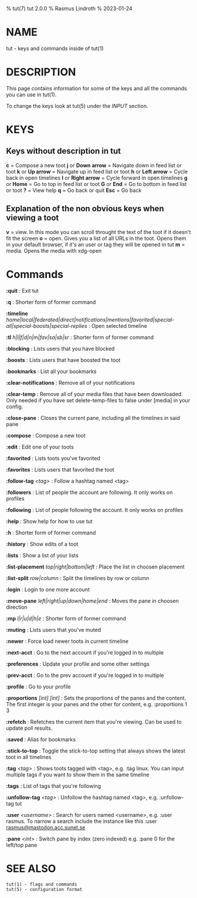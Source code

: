 % tut(7) tut 2.0.0
% Rasmus Lindroth
% 2023-01-24

# NAME
tut - keys and commands inside of tut(1)

# DESCRIPTION
This page contains information for some of the keys and all the commands you can use in tut(1).

To change the keys look at tut(5) under the *INPUT* section.

# KEYS
## Keys without description in tut
**c** = Compose a new toot
**j** or **Down arrow** = Navigate down in feed list or toot
**k** or **Up arrow** = Navigate up in feed list or toot
**h** or **Left arrow** = Cycle back in open timelines
**l** or **Right arrow** = Cycle forward in open timelines
**g** or **Home** = Go to top in feed list or toot
**G** or **End** = Go to bottom in feed list or toot
**?** = View help
**q** = Go back or quit
**Esc** = Go back

## Explanation of the non obvious keys when viewing a toot
**v** = view. In this mode you can scroll throught the text of the toot if it doesn\'t fit the screen
**o** = open. Gives you a list of all URLs in the toot. Opens them in your default browser, if it\'s an user or tag they will be opened in tut
**m** = media. Opens the media with xdg-open

# Commands
**:quit**
: Exit tut

**:q**
: Shorter form of former command

**:timeline** *home|local|federated|direct|notifications|mentions|favorited|special-all|special-boosts|special-replies*
: Open selected timeline

**:tl** *h|l|f|d|n|m|fav|sa|sb|sr*
: Shorter form of former command

**:blocking**
: Lists users that you have blocked

**:boosts**
: Lists users that have boosted the toot

**:bookmarks**
: List all your bookmarks

**:clear-notifications**
: Remove all of your notifications

**:clear-temp**
: Remove all of your media files that have been downloaded. Only needed if you have set delete-temp-files to false under \[media\] in your config.

**:close-pane**
: Closes the current pane, including all the timelines in said pane

**:compose**
: Compose a new toot

**:edit**
: Edit one of your toots

**:favorited**
: Lists toots  you\'ve favorited

**:favorites**
: Lists users that favorited the toot

**:follow-tag** *\<tag\>*
: Follow a hashtag named \<tag\>

**:followers**
: List of people the account are following. It only works on profiles

**:following**
: List of people following the account. It only works on profiles

**:help**
: Show help for how to use tut

**:h**
: Shorter form of former command

**:history**
: Show edits of a toot

**:lists**
: Show a list of your lists

**:list-placement** *top|right|bottom|left*
: Place the list in choosen placement

**:list-split** *row|column*
: Split the timelines by row or column

**:login**
: Login to one more account

**:move-pane** *left|right|up|down|home|end*
: Moves the pane in choosen direction

**:mp** *l|r|u|d|h|e*
: Shorter form of former command

**:muting**
: Lists users that you\'ve muted

**:newer**
: Force load newer toots in current timeline

**:next-acct**
: Go to the next account if you\'re logged in to multiple

**:preferences**
: Update your profile and some other settings

**:prev-acct**
: Go to the prev account if you\'re logged in to multiple

**:profile**
: Go to your profile

**:proportions** *\[int\] \[int\]*
: Sets the proportions of the panes and the content. The first integer is your panes and the other for content, e.g. :proportions 1 3

**:refetch**
: Refetches the current item that you\'re viewing. Can be used to update poll results.

**:saved**
: Alias for bookmarks

**:stick-to-top**
: Toggle the stick-to-top setting that always shows the latest toot in all timelines

**:tag** *\<tag\>*
: Shows toots tagged with \<tag\>, e.g. :tag linux. You can input multiple tags if you want to show them in the same timeline

**:tags**
: List of tags that you\'re following

**:unfollow-tag** *\<tag\>*
: Unfollow the hashtag named \<tag\>, e.g. :unfollow-tag tut

**:user** *\<username\>*
: Search for users named \<username\>, e.g. :user rasmus. To narrow a search include the instance like this :user rasmus@mastodon.acc.sunet.se

**:pane** *\<int\>*
: Switch pane by index (zero indexed) e.g. :pane 0 for the left/top pane

# SEE ALSO
    tut(1) - flags and commands
    tut(5) - configuration format
